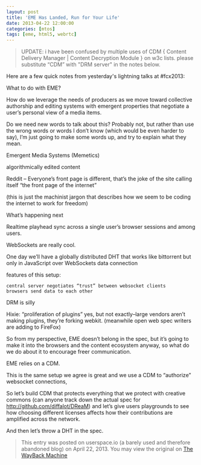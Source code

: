 ```yaml
---
layout: post
title: 'EME Has Landed, Run for Your Life'
date: 2013-04-22 12:00:00
categories: [mtos]
tags: [eme, html5, webrtc]
---
```


> UPDATE: i have been confused by multiple uses of CDM { Content Delivery
> Manager | Content Decryption Module } on w3c lists. please substitute “CDM”
> with "DRM server" in the notes below.

Here are a few quick notes from yesterday's lightning talks at #fcx2013:

What to do with EME?

How do we leverage the needs of producers as we move toward collective authorship and editing systems with emergent properties that negotiate a user’s personal view of a media items.

Do we need new words to talk about this? Probably not, but rather than use the wrong words or words I don’t know (which would be even harder to say), I’m just going to make some words up, and try to explain what they mean.

Emergent Media Systems (Memetics)

algorithmically edited content

Reddit – Everyone’s front page is different, that’s the joke of the site calling itself “the front page of the internet”

(this is just the machinist jargon that describes how we seem to be coding the internet to work for freedom)

What’s happening next

Realtime playhead sync across a single user’s browser sessions and among users.

WebSockets are really cool.

One day we’ll have a globally distributed DHT that works like bittorrent but only in JavaScript over WebSockets data connection

features of this setup:

    central server negotiates “trust” between websocket clients
    browsers send data to each other

DRM is silly

Hixie: “proliferation of plugins” yes, but not exactly–large vendors aren’t making plugins, they’re forking webkit. (meanwhile open web spec writers are adding to FireFox)

So from my perspective, EME doesn’t belong in the spec, but it’s going to make it into the browsers and the content ecosystem anyway, so what do we do about it to encourage freer communication.

EME relies on a CDM.

This is the same setup we agree is great and we use a CDM to “authorize” websocket connections,

So let’s build CDM that protects everything that we protect with creative commons (can anyone track down the actual spec for http://github.com/diffalot/DReaM) and let’s give users playgrounds to see how choosing different licenses affects how their contributions are amplified across the network.

And then let’s throw a DHT in the spec.

> This entry was posted on userspace.io (a barely used and therefore abandoned
> blog) on April 22, 2013. You may view the original on [The WayBack
> Machine](https://web.archive.org/web/20131026130130/http://userspace.io/2013/eme-has-landed-run-for-your-life/)
